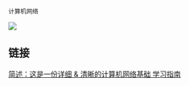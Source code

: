 `计算机网络`

![](../assets/TCPIP四层模型.png)

## 链接

[简述：这是一份详细 & 清晰的计算机网络基础 学习指南](https://www.jianshu.com/p/45d27f3e1196)